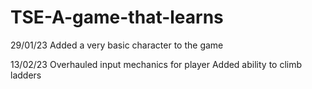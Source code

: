 # TSE-A-game-that-learns

29/01/23
Added a very basic character to the game

13/02/23
Overhauled input mechanics for player
Added ability to climb ladders